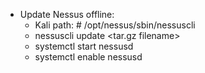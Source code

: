 - Update Nessus offline:
  - Kali path: # /opt/nessus/sbin/nessuscli 
  - nessuscli update <tar.gz filename>
  - systemctl start nessusd
  - systemctl enable nessusd
  
